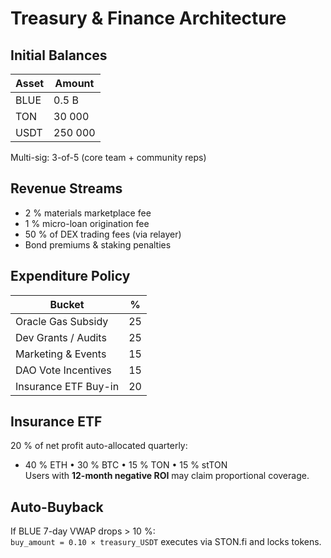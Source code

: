 # Treasury & Finance Architecture

## Initial Balances  

| Asset | Amount |
| ----- | ------ |
| BLUE  | 0.5 B |
| TON   | 30 000 |
| USDT  | 250 000 |

Multi-sig: 3-of-5 (core team + community reps)

## Revenue Streams  
* 2 % materials marketplace fee  
* 1 % micro-loan origination fee  
* 50 % of DEX trading fees (via relayer)  
* Bond premiums & staking penalties  

## Expenditure Policy  
| Bucket | % |
|--------|---|
| Oracle Gas Subsidy | 25 |
| Dev Grants / Audits | 25 |
| Marketing & Events | 15 |
| DAO Vote Incentives | 15 |
| Insurance ETF Buy-in | 20 |

## Insurance ETF  
20 % of net profit auto-allocated quarterly:  
* 40 % ETH • 30 % BTC • 15 % TON • 15 % stTON  
Users with **12-month negative ROI** may claim proportional coverage.

## Auto-Buyback  
If BLUE 7-day VWAP drops > 10 %:  
`buy_amount = 0.10 × treasury_USDT` executes via STON.fi and locks tokens.
